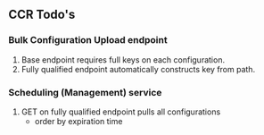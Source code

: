 ## CCR Todo's

### Bulk Configuration Upload endpoint
1. Base endpoint requires full keys on each configuration.
2. Fully qualified endpoint automatically constructs key from path.

### Scheduling (Management) service 
1. GET on fully qualified endpoint pulls all configurations
    * order by expiration time
  

